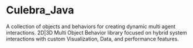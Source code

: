 # Culebra_Java
A collection of objects and behaviors for creating dynamic multi agent interactions. 2D|3D Multi Object Behavior library focused on hybrid system interactions with custom Visualization, Data, and performance features. 
